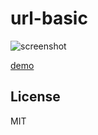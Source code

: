 url-basic
======================

![screenshot](https://cdn.rawgit.com/abagames/url-basic/v1.0.5/www/screenshot.gif)

[demo](https://cdn.rawgit.com/abagames/url-basic/v1.0.5/www/#)

License
----------
MIT
